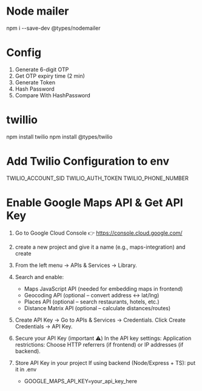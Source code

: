 # Node mailer 
npm i --save-dev @types/nodemailer



# Config 

1.  Generate 6-digit OTP
2.  Get OTP expiry time (2 min)
3.  Generate Token
4.  Hash Password
5.  Compare With HashPassword


# twillio 

npm install twilio
npm install @types/twilio


# Add Twilio Configuration to env 
TWILIO_ACCOUNT_SID
TWILIO_AUTH_TOKEN
TWILIO_PHONE_NUMBER


# Enable Google Maps API & Get API Key
1. Go to Google Cloud Console 👉 https://console.cloud.google.com/
2. create a new project and give it a name (e.g., maps-integration) and create 
3. From the left menu → APIs & Services → Library.
4. Search and enable:
    * Maps JavaScript API (needed for embedding maps in frontend)
    * Geocoding API (optional – convert address ↔ lat/lng)
    * Places API (optional – search restaurants, hotels, etc.)
    * Distance Matrix API (optional – calculate distances/routes)

5. Create API Key -> Go to APIs & Services → Credentials. Click Create Credentials → API Key.
6. Secure your API Key (important ⚠️) In the API key settings: Application restrictions: Choose HTTP referrers (if frontend) or IP addresses (if backend).
7. Store API Key in your project If using backend (Node/Express + TS): put it in .env
   * GOOGLE_MAPS_API_KEY=your_api_key_here



